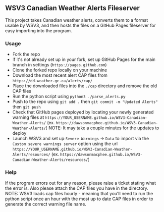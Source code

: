 ## WSV3 Canadian Weather Alerts Fileserver

This project takes Canadian weather alerts, converts them to a format usable by WSV3, and then hosts the files on a GitHub Pages fileserver for easy importing into the program.

### Usage

- Fork the repo
- If it's not already set up in your fork, set up GitHub Pages for the main branch in settings (`https://pages.github.com`)
- Clone the forked repo locally on your machine
- Download the most recent alert CAP files from `https://dd.weather.gc.ca/alerts/cap/`
- Place the downloaded files into the `./cap` directory and remove the old CAP files
- Run the python script using `python3 ./parse_alerts.py`
- Push to the repo using `git add .` then `git commit -m "Updated Alerts"` then `git push`
- Check that GitHub pages deployed by locating your newly generated warning files at `https://YOUR_USERNAME.github.io/WSV3-Canadian-Weather-Alerts/` (ex. `https://dawsonmacphee.github.io/WSV3-Canadian-Weather-Alerts/`) NOTE: It may take a couple minutes for the updates to deploy
- Launch WSV3 and set up `Severe Warnings` -> `Data` to import via the `Custom severe warnings server` option using the url `https://YOUR_USERNAME.github.io/WSV3-Canadian-Weather-Alerts/resources/` (ex. `https://dawsonmacphee.github.io/WSV3-Canadian-Weather-Alerts/resources/`)

### Help

If the program errors out for any reason, please raise a ticket stating what the error is. Also please attach the CAP files you have in the directory. NOTE: WSV3 loads cap files hourly - meaning that you'll need to run the python script once an hour with the most up to date CAP files in order to generate the correct warning file name.
